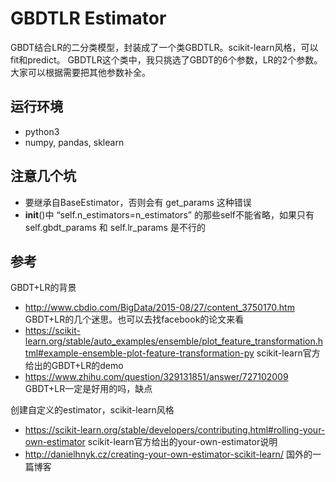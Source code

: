 # GBDTLR Estimator
GBDT结合LR的二分类模型，封装成了一个类GBDTLR。scikit-learn风格，可以fit和predict。
GBDTLR这个类中，我只挑选了GBDT的6个参数，LR的2个参数。大家可以根据需要把其他参数补全。

## 运行环境
- python3
- numpy, pandas, sklearn

## 注意几个坑
- 要继承自BaseEstimator，否则会有 get_params 这种错误
- __init__()中 “self.n_estimators=n_estimators” 的那些self不能省略，如果只有 self.gbdt_params 和 self.lr_params 是不行的

## 参考
GBDT+LR的背景
- http://www.cbdio.com/BigData/2015-08/27/content_3750170.htm GBDT+LR的几个迷思。也可以去找facebook的论文来看
- https://scikit-learn.org/stable/auto_examples/ensemble/plot_feature_transformation.html#example-ensemble-plot-feature-transformation-py scikit-learn官方给出的GBDT+LR的demo
- https://www.zhihu.com/question/329131851/answer/727102009 GBDT+LR一定是好用的吗，缺点

创建自定义的estimator，scikit-learn风格
- https://scikit-learn.org/stable/developers/contributing.html#rolling-your-own-estimator  scikit-learn官方给出的your-own-estimator说明
- http://danielhnyk.cz/creating-your-own-estimator-scikit-learn/ 国外的一篇博客

